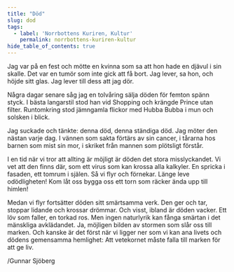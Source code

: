 ```yaml
---
title: "Död"
slug: dod
tags:
  - label: 'Norrbottens Kuriren, Kultur'
    permalink: norrbottens-kuriren-kultur
hide_table_of_contents: true
---
```

Jag var på en fest och mötte en kvinna som sa att hon hade en djävul i sin skalle. Det var en tumör som inte gick att få bort. Jag lever, sa hon, och höjde sitt glas. Jag lever till dess att jag dör.

<!--truncate-->

Några dagar senare såg jag en tolvåring sälja döden för femton spänn styck. I bästa langarstil stod han vid Shopping och krängde Prince utan filter. Runtomkring stod jämngamla flickor med Hubba Bubba i mun och solsken i blick.

Jag suckade och tänkte: denna död, denna ständiga död. Jag möter den nästan varje dag. I vännen som sakta förtärs av sin cancer, i tårarna hos barnen som mist sin mor, i skriket från mannen som plötsligt förstår. 

I en tid när vi tror att allting är möjligt är döden det stora misslyckandet. Vi vet att den finns där, som ett virus som kan krossa alla kalkyler. En spricka i fasaden, ett tomrum i själen. Så vi flyr och förnekar. Länge leve odödligheten! Kom låt oss bygga oss ett torn som räcker ända upp till himlen! 

Medan vi flyr fortsätter döden sitt smärtsamma verk. Den ger och tar, stoppar lidande och krossar drömmar. Och visst, ibland är döden vacker. Ett löv som faller, en torkad ros. Men ingen naturlyrik kan fånga smärtan i det mänskliga avklädandet. Ja, möjligen bilden av stormen som slår oss till marken. Och kanske är det först när vi ligger ner som vi kan ana livets och dödens gemensamma hemlighet: Att vetekornet måste falla till marken för att ge liv. 

/Gunnar Sjöberg
